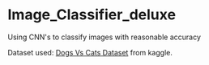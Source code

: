 # Image_Classifier_deluxe
Using CNN's to classify images with reasonable accuracy

Dataset used: [Dogs Vs Cats  Dataset](https://www.kaggle.com/c/dogs-vs-cats) from kaggle.
